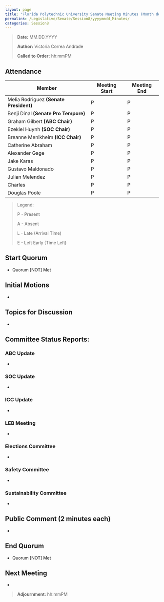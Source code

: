 ```yaml
---
layout: page
title: "Florida Polytechnic University Senate Meeting Minutes (Month dd, yyyy)"
permalink: /Legislative/Senate/Session8/yyyymmdd_Minutes/
categories: Session8
---
```


> **Date:** MM.DD.YYYY
>
> **Author:** Victoria Correa Andrade
>
> **Called to Order:** hh:mmPM

## Attendance

| Member | Meeting Start | Meeting End |
|--------|---|---|
| Melia Rodriguez **(Senate President)** 	| P 		| P |
| Benji Dinal **(Senate Pro Tempore)** 		| P 		| P |
| Graham Gilbert **(ABC Chair)** 			| P 		| P |
| Ezekiel Huynh **(SOC Chair)**				| P 		| P |
| Breanne Menikheim **(ICC Chair)**			| P 		| P |
| Catherine Abraham							| P 		| P |
| Alexander Gage 							| P 		| P |
| Jake Karas 								| P 		| P |
| Gustavo Maldonado 						| P 		| P |
| Julian Melendez 							| P 		| P |
| Charles 									| P 		| P |
| Douglas Poole 							| P			| P |

> Legend:
>
> P - Present
>
> A - Absent
>
> L - Late (Arrival Time)
>
> E - Left Early (Time Left)

## Start Quorum
- Quorum [NOT] Met

## Initial Motions
- 

## Topics for Discussion
- 

## Committee Status Reports:

### ABC Update
- 

### SOC Update
- 

### ICC Update
- 

### LEB Meeting
- 

### Elections Committee
- 

### Safety Committee
-

### Sustainability Committee
- 

## Public Comment (2 minutes each)
- 

## End Quorum
- Quorum [NOT] Met

## Next Meeting
- 

> **Adjournment:** hh:mmPM
